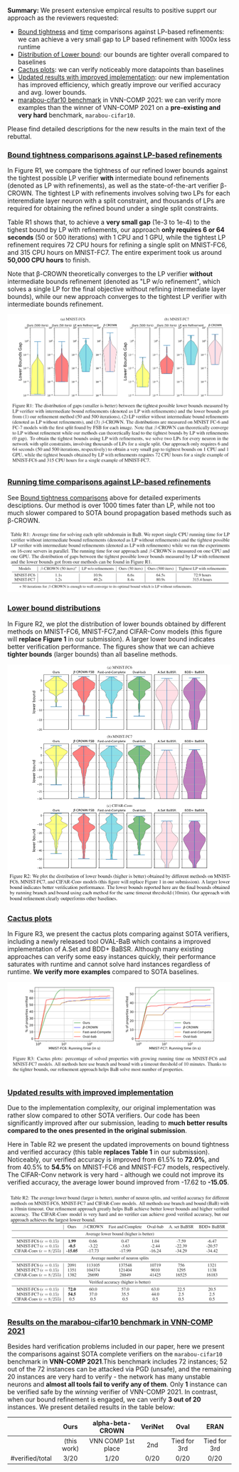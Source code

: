 **Summary:** We present extensive empircal results to positive supprt our approach as the reviewers requested:

- [Bound tightness](#bound-tightness-comparisons-against-lp-based-refinements) and [time](#running-time-comparisons-against-lp-based-refinements) comparisons against LP-based refinements: we can achieve a very small gap to LP based refinement with 1000x less runtime
- [Distribution of Lower bound](#lower-bound-distributions): our bounds are tighter overall compared to baselines
- [Cactus plots](#cactus-plots): we can verify noticeably more datapoints than baselines
- [Updated results with improved implementation](#updated-results-with-improved-implementation): our new implementation has improved efficiency, which greatly improve our verified accuracy and avg. lower bounds.
- [marabou-cifar10 benchmark](#results-on-the-marabou-cifar10-benchmark-in-vnn-comp-2021) in VNN-COMP 2021: we can verify more examples than the winner of VNN-COMP 2021 on a **pre-existing and very hard** benchmark, `marabou-cifar10`.

Please find detailed descriptions for the new results in the main text of the rebuttal.

### [Bound tightness comparisons against LP-based refinements](#bound-tightness-comparisons-against-lp-based-refinements)

In Figure R1, we compare the tightness of our refined lower bounds against the tightest possible LP verifier **with** intermediate bound refinements (denoted as LP with refinements), as well as the state-of-the-art verifier β-CROWN. The tightest LP with refinements involves solving two LPs for each interemdiate layer neuron with a split constraint, and thousands of LPs are required for obtaining the refined bound under a single split constraints.

Table R1 shows that, to achieve a **very small gap** (1e-3 to 1e-4) to the tighest bound by LP with refinements, our approach **only requires 6 or 64 seconds** (50 or 500 iterations) with 1 CPU and 1 GPU, while the tightest LP refinement requires 72 CPU hours for refining a single split on MNIST-FC6, and 315 CPU hours on MNIST-FC7. The entire experiment took us around **50,000 CPU hours** to finish.

Note that β-CROWN theoretically converges to the LP verifier **without** intermediate bounds refinement (denoted as "LP w/o refinement", which solves a single LP for the final objective without refining intermediate layer bounds), while our new approach converges to the tightest LP verifier with intermediate bounds refinement.

![Figure R1](/figures/figR1.PNG)

### [Running time comparisons against LP-based refinements](#running-time-comparisons-against-lp-based-refinements)

See [Bound tightness comparisons](#bound-tightness-comparisons-against-lp-based-refinements) above for detailed experiments desciptions. Our method is over 1000 times fater than LP, while not too much slower compared to SOTA bound propagation based methods such as β-CROWN.

![Table R1](/figures/tabR1.PNG)


### [Lower bound distributions](#lower-bound-distributions)

In Figure R2, we plot the distribution of lower bounds obtained by different methods on MNIST-FC6, MNIST-FC7,and CIFAR-Conv models (this figure will **replace Figure 1** in our submission). A larger lower bound indicates better verification performance. The figures show that we can achieve **tighter bounds** (larger bounds) than all baseline methods.

![Figure R2](/figures/figR2.PNG)

### [Cactus plots](#cactus-plots)

In Figure R3, we present the cactus plots comparing against SOTA verifiers, including a newly released tool OVAL-BaB which contains a improved implementation of A.Set and BDD+ BaBSR.  Although many existing approaches can verify some easy instances quickly, their performance saturates with runtime and cannot solve hard instances regardless of runtime. **We verify more examples** compared to SOTA baselines.

![Figure R3](/figures/figR3.PNG)

### [Updated results with improved implementation](#updated-results-with-improved-implementation)

Due to the implementation complexity, our original implementation was rather slow compared to other SOTA verifiers. Our code has been significantly improved after our submission, leading to **much better results compared to the ones presented in the original submission**. 

Here in Table R2 we present the updated improvements on bound tightness and verified accuracy (this table **replaces Table 1** in our submission). Noticeably, our verified accuracy is improved from 61.5% to **72.0%**, and from 40.5% to **54.5%** on MNIST-FC6 and MNIST-FC7 models, respectively. The CIFAR-Conv network is very hard - although we could not improve its verified accuracy, the average lower bound improved from -17.62 to **-15.05**.

![Table R2](/figures/tabR2.PNG)

### [Results on the marabou-cifar10 benchmark in VNN-COMP 2021](#results-on-the-marabou-cifar10-benchmark-in-vnn-comp-2021)

Besides hard verification problems included in our paper, here we present the comparisons against SOTA complete verifiers on the `marabou-cifar10` benchmark in **VNN-COMP 2021**.This benchmark includes 72 instances; 52 out of the 72 instances can be attacked via PGD (unsafe), and the remaining 20 instances are very hard to verify - the network has many unstable neurons and **almost all tools fail to verify any of them**. Only **1** instance can be verified safe by the *winning* verifier of VNN-COMP 2021. In contrast, when our bound refinement is engaged, we can verify **3 out of 20** instances. We present detailed results in the table below:

| | Ours | alpha-beta-CROWN | VeriNet | Oval | ERAN |
|:-: |:----:|:------------------:|:--------:|:------------:|:-------------:|
| | (this work) | VNN COMP 1st place | 2nd | Tied for 3rd | Tied for 3rd |
|#verified/total | 3/20 | 1/20 | 0/20 | 0/20 | 0/20 |

